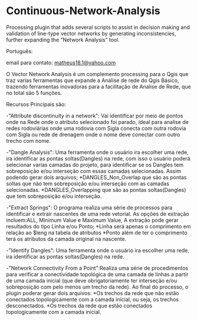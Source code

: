 # Continuous-Network-Analysis
Processing plugin that adds several scripts to assist in decision making and validation of line-type vector networks by generating inconsistencies, further expanding the “Network Analysis” tool.

Português:

email para contato: matheus18.1@yahoo.com

O Vector Network Analysis é um complemento processing para o Qgis que traz varias ferramentas que expande a Análise de rede do Qgis Básico, trazendo ferramentas inovadoras para a facilitação de Analise de Rede, que no total são 5 funções.

Recursos Principais são:

-"Attribute discontinuity in a network": Vai identificar por meio de pontos onde na Rede onde o atributo selecionado foi parado, ideal para analise de redes rodoviárias onde uma rodovia com Sigla conecta com outra rodovia com Sigla ou rede de drenagem onde o nome deve conectar com outro trecho com nome.

-"Dangle Analysis": Uma ferramenta onde o usuário ira escolher uma rede, ira identificar as pontas soltas(Dangles) na rede, com isso o usuário poderá selecionar varias camadas do projeto, para identificar se os Dangles tem sobreposição e/ou interseção com essas camadas selecionadas.
Assim podendo gerar dois arquivos;
	*DANGLES_Non_Overlap que são as pontas soltas que não tem sobreposição e/ou interseção com as camadas selecionadas.
	*DANGLES_Overlapping que são as pontas soltas(Dangles) que tem sobreposição e/ou interseção.

-"Extract Springs": O programa realiza uma série de processos para identificar e extrair nascentes de uma rede vetorial. As opções de extração incluem:ALL, Minimum Value e Maximum Value, A extração pode gerar resultados do tipo Linha e/ou Ponto;
	*Linha será apenas o comprimento em relação ao $leng na tabela de atributos
	*Ponto além de ter o comprimento terá os atributos da camada original na nascente.

-"Identify Dangles": Uma ferramenta onde o usuário ira escolher uma rede, ira identificar as pontas soltas(Dangles) na rede.

-"Network Connectivity From a Point":Realiza uma série de procedimentos para verificar a conectividade topológica de uma camada de linhas a partir de uma camada inicial (que deve obrigatoriamente ter interseção e/ou sobreposição com pelo menos um trecho da rede). Ao final do processo, o plugin poderar gerar dois arquivos:
	*Os trechos da rede que não estão conectados topologicamente com a camada inicial, ou seja, os trechos desconectados.
	*Os trechos da rede que estão conectados topologicamente com a camada inicial.
